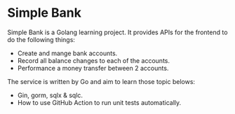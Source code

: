 # Simple Bank
Simple Bank is a Golang learning project. It provides APIs for the frontend to do the following things:
- Create and mange bank accounts.
- Record all balance changes to each of the accounts.
- Performance a money transfer between 2 accounts.

The service is written by Go and aim to learn those topic belows:

- Gin, gorm, sqlx & sqlc.
- How to use GitHub Action to run unit tests automatically.
